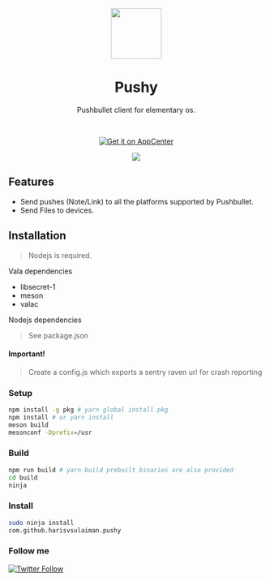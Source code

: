 <p align="center">
    <img 
    src="https://raw.githubusercontent.com/harisvsulaiman/pushy/master/data/com.github.harisvsulaiman.pushy.svg?sanitize=true" height="100px" width="100px"/>
    <h1 id="title" align="center">Pushy</h1>
    <p id="subtitle" align="center">Pushbullet client for elementary os.</p>
</p>
</br>
<p align="center">
    <a href="https://appcenter.elementary.io/com.github.harisvsulaiman.pushy">
        <img src="https://appcenter.elementary.io/badge.svg" alt="Get it on AppCenter">
    </a>
</p>
<p align="center">
    <img 
    src="https://raw.githubusercontent.com/harisvsulaiman/pushy/master/data/screenshots/screenshot-1.png" />
</p>

## Features

* Send pushes (Note/Link) to all the platforms supported by Pushbullet.
* Send Files to devices.

## Installation
> Nodejs is required.

Vala dependencies
* libsecret-1
* meson
* valac

Nodejs dependencies
> See package.json 

#### Important!
> Create a config.js which exports a sentry raven url for crash reporting

### Setup

```bash
npm install -g pkg # yarn global install pkg
npm install # or yarn install
meson build
mesonconf -Dprefix=/usr
```

### Build

```bash
npm run build # yarn build prebuilt binaries are also provided
cd build
ninja
```
### Install

```bash
sudo ninja install
com.github.harisvsulaiman.pushy
```

### Follow me
[![Twitter Follow](https://img.shields.io/twitter/follow/espadrine.svg?style=social&label=Follow)](https://twitter.com/harisvsulaiman)